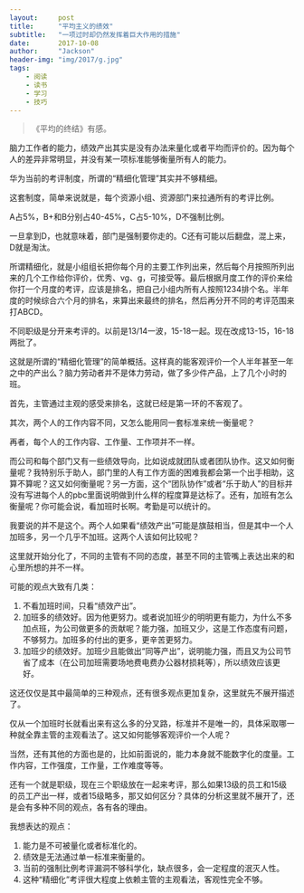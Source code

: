 ```yaml
---
layout:     post
title:      "平均主义的绩效"
subtitle:   "一项过时却仍然发挥着巨大作用的措施"
date:       2017-10-08
author:     "Jackson"
header-img: "img/2017/g.jpg"
tags:
    - 阅读
    - 读书
    - 学习
    - 技巧
---
```


> 《平均的终结》有感。

脑力工作者的能力，绩效产出其实是没有办法来量化或者平均而评价的。因为每个人的差异非常明显，并没有某一项标准能够衡量所有人的能力。

华为当前的考评制度，所谓的“精细化管理”其实并不够精细。

这套制度，简单来说就是，每个资源小组、资源部门来拉通所有的考评比例。

A占5%，B+和B分别占40-45%，C占5-10%，D不强制比例。

一旦拿到D，也就意味着，部门是强制要你走的。C还有可能以后翻盘，混上来，D就是淘汰。

所谓精细化，就是小组组长把你每个月的主要工作列出来，然后每个月按照所列出来的几个工作给你评价，优秀、vg、g，可接受等。最后根据月度工作的评价来给你打一个月度的考评，应该是排名，把自己小组内所有人按照1234排个名。半年度的时候综合六个月的排名，来算出来最终的排名，然后再分开不同的考评范围来打ABCD。

不同职级是分开来考评的。以前是13/14一波，15-18一起。现在改成13-15，16-18两批了。

这就是所谓的“精细化管理”的简单概括。这样真的能客观评价一个人半年甚至一年之中的产出么？脑力劳动者并不是体力劳动，做了多少件产品，上了几个小时的班。

首先，主管通过主观的感受来排名，这就已经是第一环的不客观了。

其次，两个人的工作内容不同，又怎么能用同一套标准来统一衡量呢？

再者，每个人的工作内容、工作量、工作项并不一样。

而公司和每个部门又有一些绩效导向，比如说成就团队或者团队协作。这又如何衡量呢？我特别乐于助人，部门里的人有工作方面的困难我都会第一个出手相助，这算不算呢？这又如何衡量呢？另一方面，这个“团队协作”或者“乐于助人”的目标并没有写进每个人的pbc里面说明做到什么样的程度算是达标了。还有，加班有怎么衡量呢？你可能会说，看加班时长啊。考勤是可以统计的。

我要说的并不是这个。两个人如果看“绩效产出”可能是旗鼓相当，但是其中一个人加班多，另一个几乎不加班。这两个人该如何比较呢？

这里就开始分化了，不同的主管有不同的态度，甚至不同的主管嘴上表达出来的和心里所想的并不一样。

可能的观点大致有几类：
  1. 不看加班时间，只看“绩效产出”。
  2. 加班多的绩效好。因为他更努力。或者说加班少的明明更有能力，为什么不多加点班，为公司做更多的贡献呢？能力强，加班又少，这是工作态度有问题，不够努力。加班多的付出的更多，更辛苦更努力。
  3. 加班少的绩效好。加班少且能做出“同等产出”，说明能力强，而且又为公司节省了成本（在公司加班需要场地费电费办公器材损耗等），所以绩效应该更好。

这还仅仅是其中最简单的三种观点，还有很多观点更加复杂，这里就先不展开描述了。

仅从一个加班时长就看出来有这么多的分叉路，标准并不是唯一的，具体采取哪一种就全靠主管的主观看法了。这又如何能够客观评价一个人呢？

当然，还有其他的方面也是的，比如前面说的，能力本身就不能数字化的度量。工作内容，工作强度，工作量，工作难度等等。

还有一个就是职级，现在三个职级放在一起来考评，那么如果13级的员工和15级的员工产出一样，或者15级略多，那又如何区分？具体的分析这里就不展开了，还是会有多种不同的观点，各有各的理由。

我想表达的观点：
  1. 能力是不可被量化或者标准化的。
  2. 绩效是无法通过单一标准来衡量的。
  3. 当前的强制比例考评漏洞不够科学化，缺点很多，会一定程度的泯灭人性。
  4. 这种“精细化”考评很大程度上依赖主管的主观看法，客观性完全不够。
